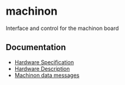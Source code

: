 # machinon
Interface and control for the machinon board

## Documentation
* [Hardware Specification](hardware_spec.md)
* [Hardware Description](hardware_description.md)
* [Machinon data messages](machinon_data_messages.md)
